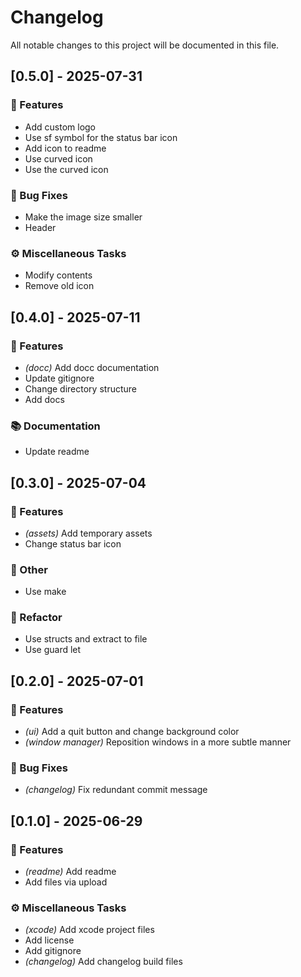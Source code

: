 # Changelog

All notable changes to this project will be documented in this file.

## [0.5.0] - 2025-07-31

### 🚀 Features

- Add custom logo
- Use sf symbol for the status bar icon
- Add icon to readme
- Use curved icon
- Use the curved icon

### 🐛 Bug Fixes

- Make the image size smaller
- Header

### ⚙️ Miscellaneous Tasks

- Modify contents
- Remove old icon

## [0.4.0] - 2025-07-11

### 🚀 Features

- *(docc)* Add docc documentation
- Update gitignore
- Change directory structure
- Add docs

### 📚 Documentation

- Update readme

## [0.3.0] - 2025-07-04

### 🚀 Features

- *(assets)* Add temporary assets
- Change status bar icon

### 💼 Other

- Use make

### 🚜 Refactor

- Use structs and extract to file
- Use guard let

## [0.2.0] - 2025-07-01

### 🚀 Features

- *(ui)* Add a quit button and change background color
- *(window manager)* Reposition windows in a more subtle manner

### 🐛 Bug Fixes

- *(changelog)* Fix redundant commit message

## [0.1.0] - 2025-06-29

### 🚀 Features

- *(readme)* Add readme
- Add files via upload

### ⚙️ Miscellaneous Tasks

- *(xcode)* Add xcode project files
- Add license
- Add gitignore
- *(changelog)* Add changelog build files

